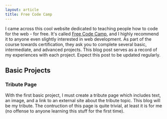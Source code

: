 ```yaml
---
layout: article
title: Free Code Camp
---
```


I came across this cool website dedicated to teaching people how to code for the web - for free. It's called 
[Free Code Camp](http://www.freecodecamp.com/), and I highly recommend it to anyone even slightly interested in web development. As 
part of the course towards certification, they ask you to complete several basic, intermediate, and advanced projects. This blog post
serves as a record of my experiences with each project. Expect this post to be updated regularly.

## Basic Projects

### Tribute Page

With the first basic project, I must create a tribute page which includes text, an image, and a link to an external site about the 
tribute topic. This blog will be my tribute. The contruction of this page is quite trivial, at least it is for me (no offense to anyone
learning this stuff for the first time).

